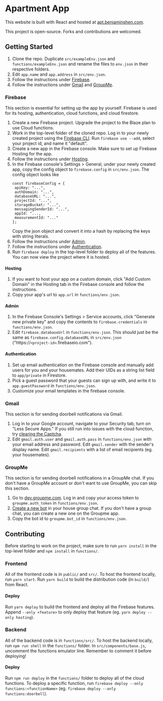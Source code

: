 # Apartment App

This website is built with React and hosted at [apt.benjaminshen.com](https://apt.benjaminshen.com).

This project is open-source. Forks and contributions are welcomed.

<!-- TODO firestore rules, manual database additions -->

## Getting Started

1. Clone the repo. Duplicate `src/exampleEnv.json` and `functions/exampleEnv.json` and rename the files to `env.json` in their respective folders.
2. Edit `app.name` and `app.address` in `src/env.json`.
3. Follow the instructions under [Firebase](#firebase).
4. Follow the instructions under [Gmail](#gmail) and [GroupMe](#groupme).

### Firebase

This section is essential for setting up the app by yourself. Firebase is used for its hosting, authentication, cloud functions, and cloud firestore.

1. Create a new Firebase project. Upgrade the project to the Blaze plan to use Cloud functions.
2. Work in the top-level folder of the cloned repo. Log in to your newly created project using the [Firebase CLI](https://firebase.google.com/docs/cli). Run `firebase use --add`, select your project id, and name it "default".
3. Create a new app in the Firebase console. Make sure to set up Firebase Hosting for the app.
4. Follow the instructions under [Hosting](#hosting).
5. In the Firebase console's Settings > General, under your newly created app, copy the config object to `firebase.config` in `src/env.json`.
   The config object looks like
   ```
   const firebaseConfig = {
    apiKey: "...",
    authDomain: "...",
    databaseURL: "...",
    projectId: "...",
    storageBucket: "...",
    messagingSenderId: "...",
    appId: "...,
    measurementId: "..."
   };
   ```
   Copy the json object and convert it into a hash by replacing the keys with string literals.
6. Follow the instructions under [Admin](#admin).
7. Follow the instructions under [Authentication](#authentication).
8. Run `firebase deploy` in the top-level folder to deploy all of the features. You can now view the project where it is hosted.

#### Hosting

1. If you want to host your app on a custom domain, click "Add Custom Domain" in the Hosting tab in the Firebase console and follow the instructions.
2. Copy your app's url to `app.url` in `functions/env.json`.

#### Admin

1. In the Firebase Console's Settings > Service accounts, click "Generate new private key" and copy the contents to `firebase.credentials` in `functions/env.json`.
2. Edit `firebase.databaseUrl` in `functions/env.json`. This should just be the same as `firebase.config.databaseURL` in `src/env.json` ("https://`<project-id>`.firebaseio.com").

#### Authentication

1. Set up email authentication on the Firebase console and manually add users for you and your housemates. Add their UIDs as a string list field to `app/private` in Firestore.
2. Pick a guest password that your guests can sign up with, and write it to `app.guestPassword` in `functions/env.json`.
3. Customize your email templates in the firebase console.

### Gmail

This section is for sending doorbell notifications via Gmail.

1. Log in to your Google account, navigate to your Security tab, turn on "Less Secure Apps." If you still run into issues with the cloud function, try [clearing the Captcha](https://support.google.com/mail/thread/32840224?hl=en).
2. Edit `gmail.auth.user` and `gmail.auth.pass` in `functions/env.json` with your email address and password. Edit `gmail.sender` with the sender's display name. Edit `gmail.recipients` with a list of email recipients (eg. your housemates).

### GroupMe

This section is for sending doorbell notifications in a GroupMe chat. If you don't have a GroupMe account or don't want to use GroupMe, you can skip this section.

1. Go to [dev.groupme.com](https://dev.groupme.com). Log in and copy your access token to `groupme.auth_token` in `functions/env.json`.
2. [Create a new bot](https://dev.groupme.com/bots) in your house group chat. If you don't have a group chat, you can create a new one on the Groupme app.
3. Copy the bot id to `groupme.bot_id` in `functions/env.json`.

## Contributing

Before starting to work on the project, make sure to run `yarn install` in the top-level folder and `npm install` in `functions/`.

### Frontend

All of the frontend code is in `public/` and `src/`. To host the frontend locally, run `yarn start`. Run `yarn build` to build the distribution code (in `build/`) from React.

#### Deploy

Run `yarn deploy` to build the frontend and deploy all the Firebase features. Append `--only <feature>` to only deploy that feature (eg. `yarn deploy --only hosting`).

### Backend

All of the backend code is in `functions/src/`. To host the backend locally, run `npm run shell` in the `functions/` folder. In `src/components/base.js`, uncomment the functions emulator line. Remember to comment it before deploying!

#### Deploy

Run `npm run deploy` in the `functions/` folder to deploy all of the cloud functions. To deploy a specific function, run `firebase deploy --only functions:<functionName>` (eg. `firebase deploy --only functions:doorbell`).
